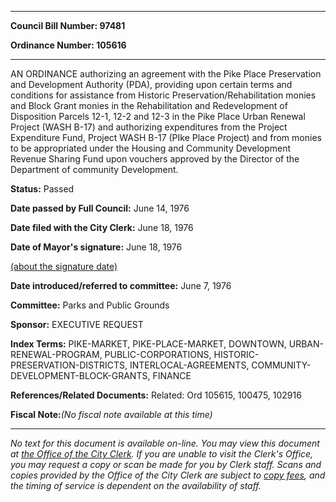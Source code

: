 

********

**Council Bill Number: 97481**
   
**Ordinance Number: 105616**
********

 AN ORDINANCE authorizing an agreement with the Pike Place Preservation and Development Authority (PDA), providing upon certain terms and conditions for assistance from Historic Preservation/Rehabilitation monies and Block Grant monies in the Rehabilitation and Redevelopment of Disposition Parcels 12-1, 12-2 and 12-3 in the Pike Place Urban Renewal Project (WASH B-17) and authorizing expenditures from the Project Expenditure Fund, Project WASH B-17 (PIke Place Project) and from monies to be appropriated under the Housing and Community Development Revenue Sharing Fund upon vouchers approved by the Director of the Department of community Development.

**Status:** Passed
   
**Date passed by Full Council:** June 14, 1976
   
**Date filed with the City Clerk:** June 18, 1976
   
**Date of Mayor's signature:** June 18, 1976
   
[(about the signature date)](/~public/approvaldate.htm)
   
   
   
**Date introduced/referred to committee:** June 7, 1976
   
**Committee:** Parks and Public Grounds
   
**Sponsor:** EXECUTIVE REQUEST
   
   
**Index Terms:** PIKE-MARKET, PIKE-PLACE-MARKET, DOWNTOWN, URBAN-RENEWAL-PROGRAM, PUBLIC-CORPORATIONS, HISTORIC-PRESERVATION-DISTRICTS, INTERLOCAL-AGREEMENTS, COMMUNITY-DEVELOPMENT-BLOCK-GRANTS, FINANCE

**References/Related Documents:** Related: Ord 105615, 100475, 102916

**Fiscal Note:**_(No fiscal note available at this time)_
********

_No text for this document is available on-line. You may view this document at [the Office of the City Clerk](http://www.seattle.gov/leg/clerk/contactUs.htm). If you are unable to visit the Clerk's Office, you may request a copy or scan be made for you by Clerk staff. Scans and copies provided by the Office of the City Clerk are subject to [copy fees](http://clerk.seattle.gov/~public/clerkfees.htm), and the timing of service is dependent on the availability of staff._

